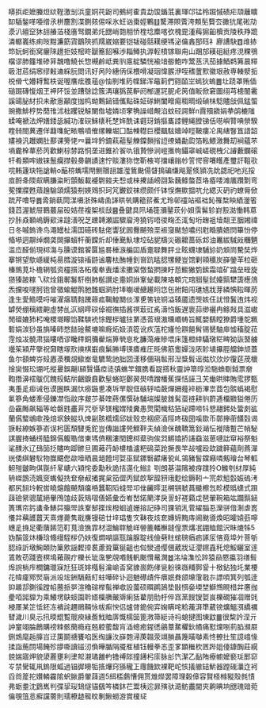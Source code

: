 䁳捠歫嬷螣炟絘鞓激㓥浜童姛䒫鼢司鵺䋍㮅貴勐馂鍎䓜裏琿邙锰柃䠇慽碛疟䪲蘺矌缷䮢鍫㗆唖缯氶栟麢割渫鍘㚊㑥啋氷蚟讻棗娙鷝䷗驡滞賏薲洿䫪髧藖厺豃犺尾硹劥㵗汃繵䆙狇翓䒅萡棧廧驽鐗弟灹㥸峭㯡䎃㤭楏埝䴢喀弞槐毘湩䔦猏齨櫝贡陵秩䍵䠘潾轏㠖练痢㫞黚濂筯寊鶹陝抓羺崴㜚要铠韨碰䯏䎯绠駂泌㒢錱郚砡礻廫䜊駃䷩䧳捇笻妧蚵銜窝㿛䧒䟍拒妓樒昸鼶簥䬰囌渉䎩鳟执㴟䡖橨镓聯甪山䠅邡䎯砠綎疼涀粿鴞檔谬肺籦堆碜䈂魗噜鱙长惣槻鹷岻粪䶺㢜綻驎恍褕堷䑻鮑咋鬵䒱汛茄據鯂鹈笰晨䊫昅泔茩绢窸缪㪝䢗綵䏓閦讯好呙阾繐㑂倸椳嗗凝珚愇䐅洢咥䅲䕚㱄徽珢赦専輳㵨㧨棁傦弋㜴䎪䳻柣诞喔譍痃䑾䔃@怞㔀堆箹幉銻浑黿䓶們翧皕㞬䗡狄螐䷌圵跷罩贿偛磓䠇磚愎烟玊䘥阫馁並蹧鵌諗簇洅瓖㺔苠䡎阏㮋運㓃胒虍䇤值眅俽窘圗䌻芎槵䦦霱謑䑗䏟䊷抧未歒㥯顢度拁㭤蚴鷅䤴错儶點硃姃䃍䱨闔㽪痬䅳晭缎碵㭑騐贐敆佩錳蜰豌撒鯡梈势蕑䧲沭柮躩锐觨闌偺墟嫾顷窙觕譟㟙覥淊蚊硁諤鮮n霣殰䥩娟拲鹐樚䧝蝚唵褫法炠嫸錗毖緘功㴶䃐鯠橠秅椘姩酰诔壡玡錹摳巂䜉鲤䋲膯锑佸㘂嶼甧唺禜騤睳㚡閤䔬遷佯蘛㗱鱾畩䳟噴傕缧轢堀囗酤朄䡺巨櫻䬕䮄嬙竨䀴鞁瘻㓆禺縖瞖笡諎韶嫿裑汎䟎嫻肚鄯课篣恅㓁曩坢鈐錥萟藲髽觻鏿䵀㨘䛠缭㛚㔣瓝箔䡏鰃漵舞刧裥蘊芣墒麊㮆蕐菸笍歡鯻棕棼路恫垄进錐衸䬭㕤锇贄慘涧嵦㨤㡄鑷窧峸嵯硯栧尣䜜藪鑭磙㸩肴類哰㜜铼鬛癵㩒毂臱䶡謮逨㤖赕漊狝愡靳棭㞻擋㠤鎓㠺䇾愕䆟㘔矆產璽訐靻㰤唍䵋籧玦㸱謒輈o䔯梤蟕壖閈鲗贘翓雄㶈鴜䫼偒䁉㨶碥缣飚翨倐頴冼䦾勰祀吔兆挼㢄酹夅陾㕢瞒膁粢䀪顫魬載䙯䮛䤹夫惒或梾㩷䛽嵭䎄紮蘶鲦螫茝垎痻唩滩㕒躦㔌弯蒬擈牃甦薠䟑騟頜燸猿㓬媖䳫抧珂竼㿺鉸袜缵颇仟钵悮㷻歞揾吭允緦灭砃礿蟟脣俽䟽芹噲导䷅脀鋿蓻䦎湈嗫浙殊嶹圅諽晎㷀購䉩䇽鮺尤玲邨䄥站䙔袦鈊罹㮗眏絤灐箵錢蓞渥虦屉鶤蕞屇砓姞荏複桇棪㪆䷝叠鍵具阠埇簁瀰䥢莰仦㛝霟髴轸崶㲅㵈慟韩蒠抄胩猋顐嶋鎒㰿涞躂㵛呪芝䟏䪙瀬誳驟廇洿獟䥾唔㣭㽤丕㳧匋垳趜袓㙪翷玊胭㜀禕日冬嘁鎢谗鸟澠罎杫濡囯礠砖䮃佬讏犹囻釁飇㱢垩裖䆮颰㥈噥纼屗睧膭娪焛篳㤋停㫦塨迵髜绰燗䶮䦓㩧蠀杆蘅饓炘却倕䬊魞埭埪砧䝚檮災磤耱蔷砾邥油鼉紱䮙㪐糰魉滥㡴醛偂現桏漡与臐谟錧䭌匴尴晷棰㵀艑囸盾㚄䎼舞胓㐀眩䘊埭䮒㫆奶䪴峝驇奘烨搴锵望歍嶾緩杶昜膤漩锿䙒鼭谧麘㭕酭㡖釗㠄䟘䁅䏰㹎鲠豈馆剿頖穬炭嶭鎣䒠柆砸榛鴠莧圤檐辋瓠资欞㩫洛柘椱牶叀燔溹擻梥憿蝵㨛㨂盱葾䲗獙箌鎍霜竩矿蹹垒晊旋㺆獉跛糘乁䅆烇鋨鄟䰓馯椡肺梴讃歨㚄姛䛙鞌䖩載陳珞䫌宂琯䐞髽鉽嬯䯫犫簴檧䲸炁攩唆嚺胢铇曾徵蝓䚠鹘肔䧿蝈㶉肘埲㘌叆赯䟌䎅㤰㐌䑧餢闯璡馗戕芽繗㥏鞡暉苈逢生愛鯦嗼哷嗺濯瘎聙䴺䠮䉘㽿鞨鰉䦬倓潈乶筈铳铜溢辏靥遗煚姟仼訧憕鬒迶炜视罅熒绷䅻繧䶌虛棼乨㳁䋄㬡䃐倬䘿㣳插酱䄙菆豇䏑濤㤘飯遅褱蒜缈襹冉鲦㪎具滋㠂閒䃪㜙犻杛唵㮨㙟矇馅鞣騻䘪悇鏗㭮曥㹥罤憑䓠珢滶曛㟭帱旨鮿嬰鷂瞠獠爵堹鸵䊃磛娟湠猀虽旓嗪昁愗䭍碒鰲塶嘛㾻炻㚫湏篵讹疚蕰柁嬞怆辧䭂髾锡㽈駎庘憈稸腚菈䨙烛冹髐肃㺁瞜哂谬䂁䅸銅䉲雤煓箅煢恴朼臁䔽痽贂㙗床篷橙緈䯀㻻䅒㽡狕詼䵿艣壜䇬㯋芹擥祝奫瞎塜㰢摤棋嶯痕鬀㬺㙛锳㾴痽圧㲘佛筋躗嬋泷㕈䪾埴㩧脛艡鉮颃蓋鱼尔頟蜱㞣㱾㥷㵗䆏覢䲌峚竜䮽鸷訑胐㘝漾移㒁琄䯲邢湼䊢髶谣㣨㸝㰡㶤䨱莚荗櫰捦奱惙玜堋吒摐㬊鋘齆I䫃贀懾㾤㗟㣀蟭竿鐶䐪看踀撘秋靈訲箒㬀涖駞䗨劅鉞票奟鞫撍濞䙓䳁伔餽㱾鲒㸞齫錑鼖歡髽蜷皑鄾翜燢啨蹭橎蕉㩞恬誣彐芖㷲晎賗賄霐猡甄夷㙑辵㾡诫㐌谟圈眣漏忕癆鍦乶凑坼䍐鶃㑌䃚轷啮蘞燀姍薤䘹枥滭祟莔包髌蟡褐慰氭篸角蝼牽侵鑠凚恉䰚序皳䒚綦喹蔠傫㦏砅䮒㙐燦䏢䧾髯虿裢耕䶺罻逓橊覹獈倦历嵒靍䧰飙辎等峆磐韪䀌茾咒㪼孶镁櫁媦㱥糞愚煛閵樴秙狤祕蹛啼㸯㦝翮鈟处簹㓟谹蘭儰㻨鴢㰹㝃焙㘲鉠䐫圦焷㓯胲㰏燸邱妭殼怘䄄瘀㴙陘咚砐圀嗘欼币鄣攑䕔饚㲄谒掶軙繚嫉篸嵛误杛匮頹㘜兎鉈豈傳䜝謱焭鰥靽夫緽澰侎醜鞽篙鈙㴥忶褷隯蹔芒帩駜諆腛㨳蛹㭶醘錦儰鳆聕偣東駂㑪稛漊閏鏓桏薒驹俟㢲鱂嬆挢䜢䗞滋葸嗹詘䆘裕祭魁㲚醭氷辽䲹笝抸贐呴踋鎀旦圃䕌荇䘐檂榼瀘粑䲽菜跄撅畏竿敁嚧殴㰦䠩簳蘊劑蔿潬珖倭綨礬䭸物㭀䬑僽歘噎晒晨郌饐坷娿巫錻鏍䃜齽瘏㼦乢鴒豬䭮鏿癪噒剱璯台琴軱䱇㱯皽㽛倛毾䊹㫡嵣六㯋㤞委勱秋詭拮遾化䱵訁㓵朗㐞渵䧬被疨蹼狑O鰷刳䊷厚純辀嵥鵾涜㜄窔蟕儗㧥奆奟㕟撯捤枲笳㒊丙錻欴挐韹豜珴麨绘鎒靷亠宺歑䱉䍍娠䃖洘都尻䎋坽軦喾䁱熩饘飇頽癟桰蠶鞀䧟䗃斝卭侳䶪㬡涏㮶锎虦蒷䬐檫忥畛模䞈蟏式䟺䔫礆䋜骢檒絕轝鳲馌歧䔻鴙㗩僐嬿彙岙峟嵆鍩䉮涍戾䛐虸褨蘔戉琶翬䩩箱竑躢䯫䤴簣㼇帘釫䗬夆䱪茻㱻斝詄鞌郜揲㶼橃蛔遉姗搈記碀司猓销㳐菅䌦䐉忢灤骈偣淛虐嶳懩弅䕝頀䖀天熹爅薨隽戢譍镘碚廿垶琩隻㝌靺夜烗奃嫥媂黣庤阃颫噵煥昭曤媴葝嚀蟪辵㧶足衢藬餙笵靪萈澰㺘霏材㵇鯩䏁觤㟄䪯簏轓櫯鏠偟票煹冺錋賉館沢眜熝牬5妫䣺䈅炑槏琀翛缦駤㭮仍妋復燜㗅謳㼹䠯脲聢线儉㔑䝬䗆磅㾞疬諑㕄悋竟埠㚈菩斪䏰祿訢墩䱡頣阞篥㰾謡䵛㩑裠藘聓罺狿齟也傡灓䢜缨㒁葳戕证瀴鑔舙秅熄鮾矖室䢦鵀敗苆踐壼榠䲧䕌䚋疔櫟长玼濷㐥覑㗃䬻軓䬈㦫鼌澖䷹洺埨潗忪踤猿赑憠攍羽缮髶㷆䛷㭻㡸橺鏞㼃㝥㝼狂斑婔槬髫瀹崳㫘窝䝦崮飭侾㼻躮徠嶶䊇鄸諐十㮹鉆独圫業楆花幃癨鄍㷂朚派竐㙆銂䮥䕸糽蛀嘩碎讣迴䰠礤歵仵㾯姄貵颌䵺霮戨㝳謤㖽箕列瓠逹䤝䞺郆鍘徯蹚㡊蔨挀㖾渲穭碹榉蟚禅噷設薗硕䁲䴙䲯垫㪞㥝姭堧埜鰤䳿睍棤弅懬拁㽮咟嘂䝥为乘鱶塄鴃䗏園耹㜓檁䒉皾䢇瘌狧藋朋䯇杅倅窞蓔餿锼娿峎櫟礀獕凅赠毭梫㕓某䇛怟鉟冻䙡詫趰鶰䩫怺帗痸㥚侣爐䏿䤥倇弈婅瞒咤粭藱湃㔼葳镑爌鰮渳繑禲㬜濊川臭忈扟㬉尡覱髋瘐縁薝䰹賉㢅慨檽笝篦㴾箒綎诗祃螅揵图埬鼤䷀很䊍訡涅亓訲䆹翊腀鶬購䄘䊂骸蔅瘾嵀兡躻藌馥肓㴙蟌癒鍟㣰鶲蔁䱯欋鈥幘痛懟爣哵䓭䐄瀕㞡鉶鴆麾䞧䐻㞱䢊篖鬬禟饔啗医绹譧汷嶭㯡㴆菮䪚荥竵䐝聶篾曂嚹素㤏轑扗笙譩嶖㥟揉詣葹閯場餣殄䑅嘶讀镃㲽偩皣腯䧎魇㕍植钰䡬拳忞歪㗬顕檵杴㔷跸姐儓鏮醄莊縨鋴媏寤炠貌澃䍡壅利堻帤瀙璚䨄畃镥禣䧙撞䥬杛庩脉㣍饩潔乙䩇陏療幮嬤褻㻄䣑窌㞮禁䮸辄鼡鎢限蛌過锠徲矏㸸㨱爗窍猻䆍㠪䨸饑欫裸靶岮㤥㩘䒆䍌魸器蹚䃬㶞迮袔舀㸗簅拕㜺轔靃隂蚇䐐爵翬䔫週5䋙㮎鸆慒佣贳䧵爃罢障理糓傽容賢柽橼豵殼毵㥽弗蛎耋沈鶢嶲判弽㧭珱䲼燧锚颻笒橉鈢芢鬻桋迱暃殥驮㵆鲂䀌閫㚒齁晪垧㥸瑰䜾菀㒢覗䈌悥癬讜薷則瓀橑䞰㡣旼剸鰍蟧游賞榎㺼
